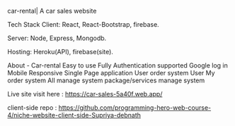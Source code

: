car-rental| A car sales website

Tech Stack
Client: React, React-Bootstrap, firebase.

Server: Node, Express, Mongodb.

Hosting: Heroku(API), firebase(site).

About - Car-rental
Easy to use
Fully Authentication supported
Google log in
Mobile Responsive
Single Page application
User order system
User My order system
All manage system
package/services manage system

Live site visit  here : https://car-sales-5a40f.web.app/

client-side repo : https://github.com/programming-hero-web-course-4/niche-website-client-side-Supriya-debnath
